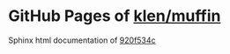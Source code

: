 GitHub Pages of [klen/muffin](https://github.com/klen/muffin.git)
===
Sphinx html documentation of [920f534c](https://github.com/klen/muffin/tree/920f534c8143eaf4a17e56fa6fd4c151ab7ca3cd)
